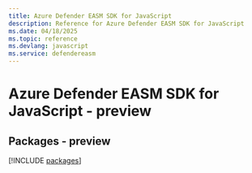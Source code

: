 ```yaml
---
title: Azure Defender EASM SDK for JavaScript
description: Reference for Azure Defender EASM SDK for JavaScript
ms.date: 04/18/2025
ms.topic: reference
ms.devlang: javascript
ms.service: defendereasm
---
```

# Azure Defender EASM SDK for JavaScript - preview
## Packages - preview
[!INCLUDE [packages](defender-easm-index.md)]